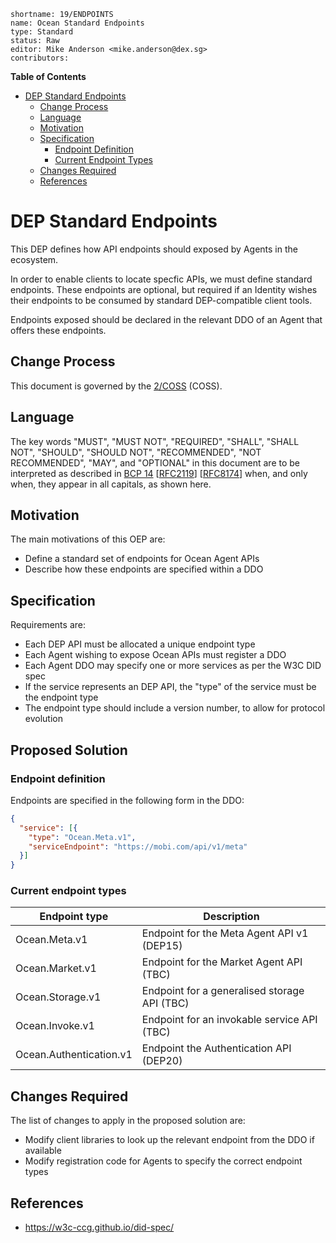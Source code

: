 ```
shortname: 19/ENDPOINTS
name: Ocean Standard Endpoints
type: Standard
status: Raw
editor: Mike Anderson <mike.anderson@dex.sg>
contributors:
```

**Table of Contents**

<!--ts-->

   * [DEP Standard Endpoints](#dep-standard-endpoints)
      * [Change Process](#change-process)
      * [Language](#language)
      * [Motivation](#motivation)
      * [Specification](#specification)
         * [Endpoint Definition](#endpoint-definition)
         * [Current Endpoint Types](#current-endpoint-types)
      * [Changes Required](#changes-required)
      * [References](#references)

<!--te-->

# DEP Standard Endpoints

This DEP defines how API endpoints should exposed by Agents in the ecosystem.

In order to enable clients to locate specfic APIs, we must define standard endpoints.
These endpoints are optional, but required if an Identity wishes their endpoints to be consumed
by standard DEP-compatible client tools.

Endpoints exposed should be declared in the relevant DDO of an Agent that offers these endpoints.

## Change Process

This document is governed by the [2/COSS](../2/README.md) (COSS).


## Language

The key words "MUST", "MUST NOT", "REQUIRED", "SHALL", "SHALL NOT", "SHOULD", "SHOULD NOT", "RECOMMENDED", "NOT RECOMMENDED", "MAY", and "OPTIONAL" in this document are to be interpreted as described in [BCP 14](https://tools.ietf.org/html/bcp14) \[[RFC2119](https://tools.ietf.org/html/rfc2119)\] \[[RFC8174](https://tools.ietf.org/html/rfc8174)\] when, and only when, they appear in all capitals, as shown here.


## Motivation

The main motivations of this OEP are:

* Define a standard set of endpoints for Ocean Agent APIs
* Describe how these endpoints are specified within a DDO

## Specification

Requirements are:

* Each DEP API must be allocated a unique endpoint type
* Each Agent wishing to expose Ocean APIs must register a DDO
* Each Agent DDO may specify one or more services as per the W3C DID spec
* If the service represents an DEP API, the "type" of the service must be the endpoint type
* The endpoint type should include a version number, to allow for protocol evolution


## Proposed Solution

### Endpoint definition

Endpoints are specified in the following form in the DDO:

```json
{
  "service": [{
    "type": "Ocean.Meta.v1",
    "serviceEndpoint": "https://mobi.com/api/v1/meta"
  }]
}
```

### Current endpoint types

Endpoint type           |   Description
------------------------|----------------------
Ocean.Meta.v1           | Endpoint for the Meta Agent API v1 (DEP15)
Ocean.Market.v1         | Endpoint for the Market Agent API (TBC)
Ocean.Storage.v1        | Endpoint for a generalised storage API (TBC)
Ocean.Invoke.v1         | Endpoint for an invokable service API (TBC)
Ocean.Authentication.v1 | Endpoint the Authentication API (DEP20)


## Changes Required

The list of changes to apply in the proposed solution are:

* Modify client libraries to look up the relevant endpoint from the DDO if available
* Modify registration code for Agents to specify the correct endpoint types

## References

* https://w3c-ccg.github.io/did-spec/
